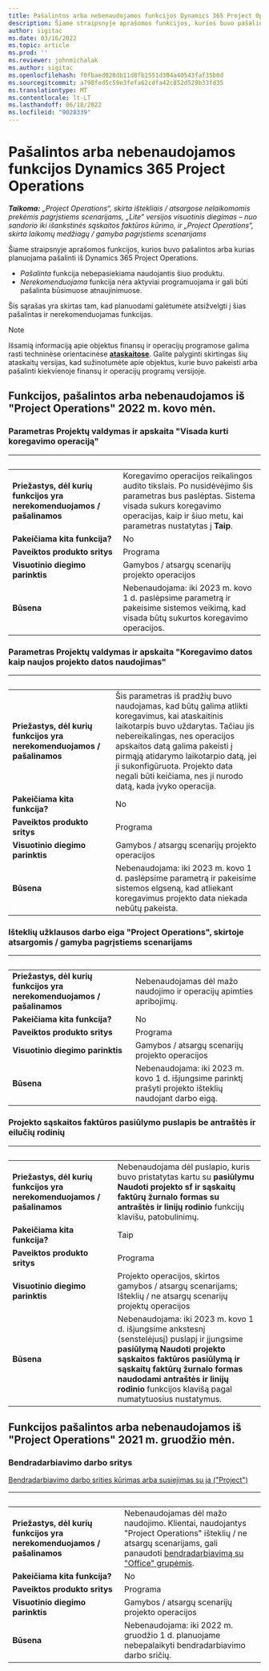 ```yaml
---
title: Pašalintos arba nebenaudojamos funkcijos Dynamics 365 Project Operations
description: Šiame straipsnyje aprašomos funkcijos, kurios buvo pašalintos arba kurias planuojama pašalinti iš Dynamics 365 Project Operations.
author: sigitac
ms.date: 03/16/2022
ms.topic: article
ms.prod: ''
ms.reviewer: johnmichalak
ms.author: sigitac
ms.openlocfilehash: f0fbaed028db11d8fb1551d304a40543faf35b0d
ms.sourcegitcommit: a798fed5c59e3fefa62cdfa42c852d529b33fd35
ms.translationtype: MT
ms.contentlocale: lt-LT
ms.lasthandoff: 06/18/2022
ms.locfileid: "9028339"
---
```

# <a name="removed-or-deprecated-features-in-dynamics-365-project-operations"></a>Pašalintos arba nebenaudojamos funkcijos Dynamics 365 Project Operations

_**Taikoma:** „Project Operations“, skirta ištekliais / atsargose nelaikomomis prekėmis pagrįstiems scenarijams, „Lite” versijos visuotinis diegimas – nuo sandorio iki išankstinės sąskaitos faktūros kūrimo, ir „Project Operations“, skirta laikomų medžiagų / gamyba pagrįstiems scenarijams_

Šiame straipsnyje aprašomos funkcijos, kurios buvo pašalintos arba kurias planuojama pašalinti iš Dynamics 365 Project Operations.

- *Pašalinta* funkcija nebepasiekiama naudojantis šiuo produktu.
- *Nerekomenduojama* funkcija nėra aktyviai programuojama ir gali būti pašalinta būsimuose atnaujinimuose.

Šis sąrašas yra skirtas tam, kad planuodami galėtumėte atsižvelgti į šias pašalintas ir nerekomenduojamas funkcijas.

> [!NOTE]
> Išsamią informaciją apie objektus finansų ir operacijų programose galima rasti techninėse orientacinėse [**ataskaitose**](/dynamics/s-e/global/axtechrefrep_61). Galite palyginti skirtingas šių ataskaitų versijas, kad sužinotumėte apie objektus, kurie buvo pakeisti arba pašalinti kiekvienoje finansų ir operacijų programų versijoje.

## <a name="features-removed-or-deprecated-in-the-project-operations-march-2022-release"></a>Funkcijos, pašalintos arba nebenaudojamos iš "Project Operations" 2022 m. kovo mėn.

### <a name="project-management-and-accounting-always-create-adjustment-transaction-parameter"></a>Parametras Projektų valdymas ir apskaita "Visada kurti koregavimo operaciją"

| &nbsp; | &nbsp; |
|--------|--------|
| **Priežastys, dėl kurių funkcijos yra nerekomenduojamos / pašalinamos** | Koregavimo operacijos reikalingos audito tikslais. Po nusidėvėjimo šis parametras bus paslėptas. Sistema visada sukurs koregavimo operacijas, kaip ir šiuo metu, kai parametras nustatytas į **Taip**. |
| **Pakeičiama kita funkcija?** | No |
| **Paveiktos produkto sritys** | Programa |
| **Visuotinio diegimo parinktis** | Gamybos / atsargų scenarijų projekto operacijos |
| **Būsena** | Nebenaudojama: iki 2023 m. kovo 1 d. paslėpsime parametrą ir pakeisime sistemos veikimą, kad visada būtų sukurtos koregavimo operacijos. |

### <a name="project-management-and-accounting-use-adjustment-date-as-new-project-date-parameter"></a>Parametras Projektų valdymas ir apskaita "Koregavimo datos kaip naujos projekto datos naudojimas"

| &nbsp; | &nbsp; |
|--------|--------|
| **Priežastys, dėl kurių funkcijos yra nerekomenduojamos / pašalinamos** | Šis parametras iš pradžių buvo naudojamas, kad būtų galima atlikti koregavimus, kai ataskaitinis laikotarpis buvo uždarytas. Tačiau jis nebereikalingas, nes operacijos apskaitos datą galima pakeisti į pirmąją atidarymo laikotarpio datą, jei ji sukonfigūruota. Projekto data negali būti keičiama, nes ji nurodo datą, kada įvyko operacija. |
| **Pakeičiama kita funkcija?** | No |
| **Paveiktos produkto sritys** | Programa |
| **Visuotinio diegimo parinktis** | Gamybos / atsargų scenarijų projekto operacijos |
| **Būsena** | Nebenaudojama: iki 2023 m. kovo 1 d. paslėpsime parametrą ir pakeisime sistemos elgseną, kad atliekant koregavimus projekto data niekada nebūtų pakeista. |

### <a name="resource-request-workflow-in-project-operations-for-stockedproduction-based-scenarios"></a>Išteklių užklausos darbo eiga "Project Operations", skirtoje atsargomis / gamyba pagrįstiems scenarijams

| &nbsp; | &nbsp; |
|--------|--------|
| **Priežastys, dėl kurių funkcijos yra nerekomenduojamos / pašalinamos** | Nebenaudojamas dėl mažo naudojimo ir operacijų apimties apribojimų. |
| **Pakeičiama kita funkcija?** | No |
| **Paveiktos produkto sritys** | Programa |
| **Visuotinio diegimo parinktis** | Gamybos / atsargų scenarijų projekto operacijos |
| **Būsena** | Nebenaudojama: iki 2023 m. kovo 1 d. išjungsime parinktį prašyti projekto išteklių naudojant darbo eigą. |

### <a name="project-invoice-proposal-page-without-header-and-lines-views"></a>Projekto sąskaitos faktūros pasiūlymo puslapis be antraštės ir eilučių rodinių

| &nbsp; | &nbsp; |
|--------|--------|
| **Priežastys, dėl kurių funkcijos yra nerekomenduojamos / pašalinamos** | Nebenaudojama dėl puslapio, kuris buvo pristatytas kartu su **pasiūlymu Naudoti projekto sf ir sąskaitų faktūrų žurnalo formas su antraštės ir linijų rodinio** funkcijų klavišu, patobulinimų. |
| **Pakeičiama kita funkcija?** | Taip |
| **Paveiktos produkto sritys** | Programa |
| **Visuotinio diegimo parinktis** | Projekto operacijos, skirtos gamybos / atsargų scenarijams; Išteklių / ne atsargų scenarijų projektų operacijos |
| **Būsena** | Nebenaudojama: iki 2023 m. kovo 1 d. išjungsime ankstesnį (senstelėjusį) puslapį ir įjungsime **pasiūlymą Naudoti projekto sąskaitos faktūros pasiūlymą ir sąskaitų faktūrų žurnalo formas naudodami antraštės ir linijų rodinio** funkcijos klavišą pagal numatytuosius nustatymus. |

## <a name="features-removed-or-deprecated-in-the-project-operations-december-2021-release"></a>Funkcijos pašalintos arba nebenaudojamos iš "Project Operations" 2021 m. gruodžio mėn.

### <a name="collaboration-workspaces"></a>Bendradarbiavimo darbo sritys

[Bendradarbiavimo darbo srities kūrimas arba susiejimas su ja ("Project")](/dynamicsax-2012/appuser-itpro/create-or-link-to-a-collaboration-workspace-project)

| &nbsp; | &nbsp; |
|--------|--------|
| **Priežastys, dėl kurių funkcijos yra nerekomenduojamos / pašalinamos** | Nebenaudojamas dėl mažo naudojimo. Klientai, naudojantys "Project Operations" išteklių / ne atsargų scenarijams, gali panaudoti [bendradarbiavimą su "Office" grupėmis](../project-management/collaboration-groups.md). |
| **Pakeičiama kita funkcija?** | No |
| **Paveiktos produkto sritys** | Programa  |
| **Visuotinio diegimo parinktis** | Gamybos / atsargų scenarijų projekto operacijos |
| **Būsena** | Nebenaudojama: iki 2022 m. gruodžio 1 d. planuojame nebepalaikyti bendradarbiavimo darbo sričių. |
